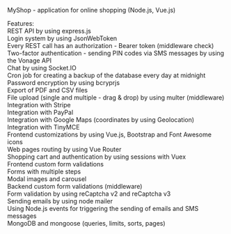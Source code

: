 MyShop - application for online shopping (Node.js, Vue.js)

Features:  
REST API by using express.js  
Login system by using JsonWebToken  
Every REST call has an authorization - Bearer token (middleware check)  
Two-factor authentication - sending PIN codes via SMS messages by using the Vonage API  
Chat by using Socket.IO  
Cron job for creating a backup of the database every day at midnight  
Password encryption by using bcryprjs  
Export of PDF and CSV files  
File upload (single and multiple - drag & drop) by using multer (middleware)  
Integration with Stripe  
Integration with PayPal  
Integration with Google Maps (coordinates by using Geolocation)  
Integration with TinyMCE  
Frontend customizations by using Vue.js, Bootstrap and Font Awesome icons  
Web pages routing by using Vue Router  
Shopping cart and authentication by using sessions with Vuex  
Frontend custom form validations  
Forms with multiple steps  
Modal images and carousel   
Backend custom form validations (middleware)  
Form validation by using reCaptcha v2 and reCaptcha v3  
Sending emails by using node mailer  
Using Node.js events for triggering the sending of emails and SMS messages  
MongoDB and mongoose (queries, limits, sorts, pages)